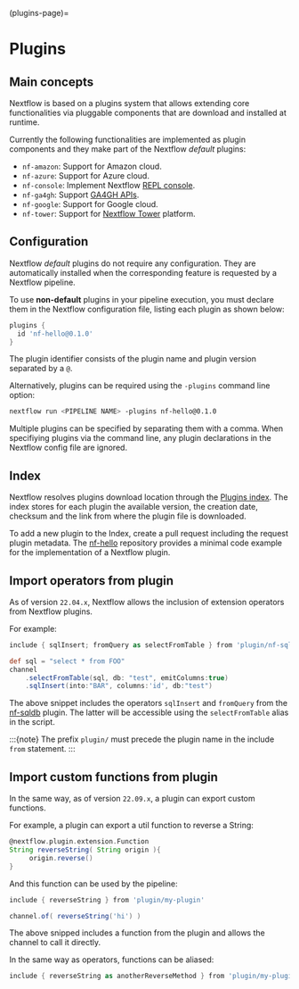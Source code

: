 (plugins-page)=

# Plugins

## Main concepts

Nextflow is based on a plugins system that allows extending core functionalities via pluggable components
that are download and installed at runtime.

Currently the following functionalities are implemented as plugin components and they make part of the
Nextflow *default* plugins:

- `nf-amazon`: Support for Amazon cloud.
- `nf-azure`: Support for Azure cloud.
- `nf-console`: Implement Nextflow [REPL console](https://www.nextflow.io/blog/2015/introducing-nextflow-console.html).
- `nf-ga4gh`: Support [GA4GH APIs](https://www.ga4gh.org/).
- `nf-google`: Support for Google cloud.
- `nf-tower`: Support for [Nextflow Tower](https://tower.nf) platform.

## Configuration

Nextflow *default* plugins do not require any configuration. They are automatically installed when
the corresponding feature is requested by a Nextflow pipeline.

To use **non-default** plugins in your pipeline execution, you must declare them in the Nextflow configuration file,
listing each plugin as shown below:

```groovy
plugins {
  id 'nf-hello@0.1.0'
}
```

The plugin identifier consists of the plugin name and plugin version separated by a `@`.

Alternatively, plugins can be required using the `-plugins` command line option:

```bash
nextflow run <PIPELINE NAME> -plugins nf-hello@0.1.0
```

Multiple plugins can be specified by separating them with a comma.
When specifiying plugins via the command line, any plugin declarations in the Nextflow config file are ignored.

## Index

Nextflow resolves plugins download location through the [Plugins index](https://github.com/nextflow-io/plugins/).
The index stores for each plugin the available version, the creation date, checksum and the link from where the plugin
file is downloaded.

To add a new plugin to the Index, create a pull request including the request plugin metadata.
The [nf-hello](https://github.com/nextflow-io/nf-hello) repository provides a minimal code example for
the implementation of a Nextflow plugin.

## Import operators from plugin

As of version `22.04.x`, Nextflow allows the inclusion of extension operators from Nextflow plugins.

For example:

```groovy
include { sqlInsert; fromQuery as selectFromTable } from 'plugin/nf-sqldb'

def sql = "select * from FOO"
channel
    .selectFromTable(sql, db: "test", emitColumns:true)
    .sqlInsert(into:"BAR", columns:'id', db:"test")
```

The above snippet includes the operators `sqlInsert` and `fromQuery` from the
[nf-sqldb](https://github.com/nextflow-io/nf-sqldb) plugin. The latter will be accessible using
the `selectFromTable` alias in the script.

:::{note}
The prefix `plugin/` must precede the plugin name in the include `from` statement.
:::

## Import custom functions from plugin

In the same way, as of version `22.09.x`, a plugin can export custom functions.

For example, a plugin can export a util function to reverse a String:

```groovy
@nextflow.plugin.extension.Function
String reverseString( String origin ){
     origin.reverse()
}
```

And this function can be used by the pipeline:

```groovy
include { reverseString } from 'plugin/my-plugin'

channel.of( reverseString('hi') )
```

The above snipped includes a function from the plugin and allows the channel to call it directly.

In the same way as operators, functions can be aliased:

```groovy
include { reverseString as anotherReverseMethod } from 'plugin/my-plugin'
```
